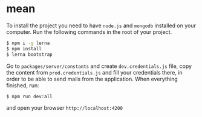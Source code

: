 # mean

To install the project you need to have `node.js` and `mongodb` installed on your computer.
Run the following commands in the root of your project.
```sh
$ npm i -g lerna
$ npm install
$ lerna bootstrap
```
Go to `packages/server/constants` and create `dev.credentials.js` file,
copy the content from `prod.credentials.js` and fill your credentials there,
in order to be able to send mails from the application.
When everything finished, run: 
```sh
$ npm run dev:all
```
and open your browser `http://localhost:4200`

